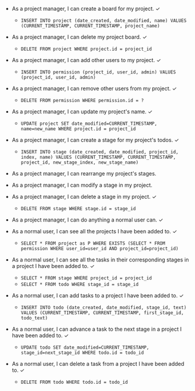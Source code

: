 - As a project manager, I can create a board for my project. &check;
  - `INSERT INTO project (date_created, date_modified, name) VALUES (CURRENT_TIMESTAMP, CURRENT_TIMESTAMP, project_name)`
- As a project manager, I can delete my project board. &check;
  - `DELETE FROM project WHERE project.id = project_id`
- As a project manager, I can add other users to my project. &check;
  - `INSERT INTO permission (project_id, user_id, admin) VALUES (project_id, user_id, admin)`
- As a project manager, I can remove other users from my project. &check;
  - `DELETE FROM permission WHERE permission.id = ?`
- As a project manager, I can update my project's name. &check;
  - `UPDATE project SET date_modified=CURRENT_TIMESTAMP, name=new_name WHERE project.id = project_id`
- As a project manager, I can create a stage for my project's todos. &check;
  - `INSERT INTO stage (date_created, date_modified, project_id, index, name) VALUES (CURRENT_TIMESTAMP, CURRENT_TIMESTAMP, project_id, new_stage_index, new_stage_name)`
- As a project manager, I can rearrange my project's stages.

- As a project manager, I can modify a stage in my project.

- As a project manager, I can delete a stage in my project. &check;
  - `DELETE FROM stage WHERE stage.id = stage_id`
- As a project manager, I can do anything a normal user can. &check;

- As a normal user, I can see all the projects I have been added to. &check;
  - `SELECT * FROM project as P WHERE EXISTS (SELECT * FROM permission WHERE user_id=user_id AND project_id=project_id)`
- As a normal user, I can see all the tasks in their corresponding stages in a project I have been added to. &check;
  - `SELECT * FROM stage WHERE project_id = project_id`
  - `SELECT * FROM todo WHERE stage_id = stage_id`
- As a normal user, I can add tasks to a project I have been added to. &check;
  - `INSERT INTO todo (date_created, date_modified, stage_id, text) VALUES (CURRENT_TIMESTAMP, CURRENT_TIMESTAMP, first_stage_id, todo_text)`
- As a normal user, I can advance a task to the next stage in a project I have been added to. &check;
  - `UPDATE todo SET date_modified=CURRENT_TIMESTAMP, stage_id=next_stage_id WHERE todo.id = todo_id`
- As a normal user, I can delete a task from a project I have been added to. &check;
  - `DELETE FROM todo WHERE todo.id = todo_id`
